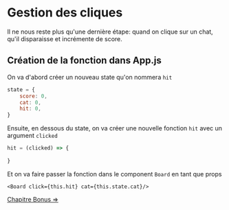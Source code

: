 # Gestion des cliques

Il ne nous reste plus qu'une dernière étape: quand on clique sur un chat, qu'il disparaisse et incrémente de score.

## Création de la fonction dans App.js

On va d'abord créer un nouveau state qu'on nommera `hit`

```js
state = {
	score: 0,
	cat: 0,
	hit: 0,
}
```



Ensuite, en dessous du state, on va créer une nouvelle fonction `hit` avec un argument `clicked`

```js
hit = (clicked) => {
	
}
```



Et on va faire passer la fonction dans le component `Board` en tant que props

```
<Board click={this.hit} cat={this.state.cat}/>
```



[Chapitre Bonus =>](10-bonus.md)